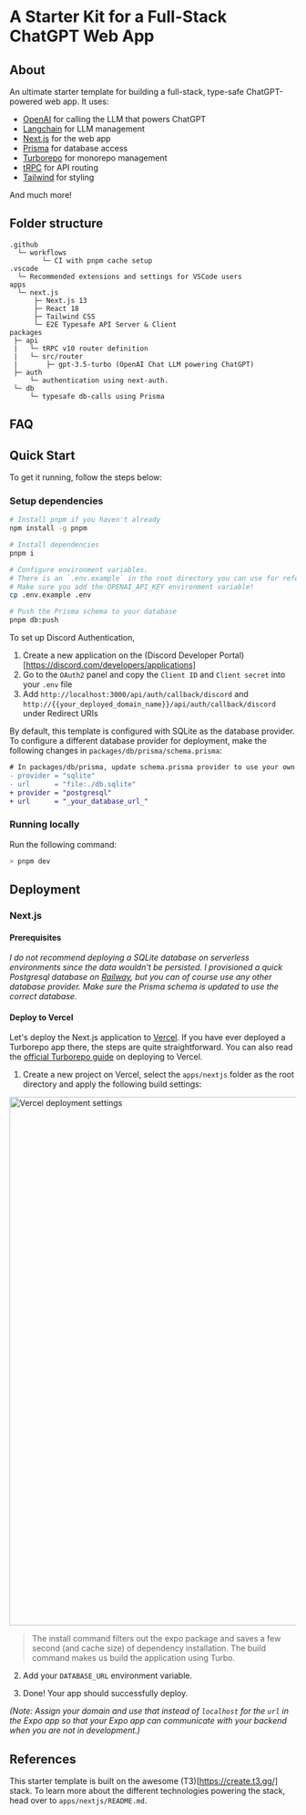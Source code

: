 # A Starter Kit for a Full-Stack ChatGPT Web App

## About

An ultimate starter template for building a full-stack, type-safe ChatGPT-powered web app. It uses:

- [OpenAI](https://platform.openai.com/docs) for calling the LLM that powers ChatGPT
- [Langchain](https://hwchase17.github.io/langchainjs/docs/overview) for LLM management
- [Next.js](https://nextjs.org/) for the web app
- [Prisma](https://www.prisma.io/) for database access
- [Turborepo](https://turborepo.com/) for monorepo management
- [tRPC](https://trpc.io/) for API routing
- [Tailwind](https://tailwindcss.com/) for styling

And much more!

## Folder structure

```
.github
  └─ workflows
        └─ CI with pnpm cache setup
.vscode
  └─ Recommended extensions and settings for VSCode users
apps
  └─ next.js
      ├─ Next.js 13
      ├─ React 18
      ├─ Tailwind CSS
      └─ E2E Typesafe API Server & Client
packages
 ├─ api
 |   └─ tRPC v10 router definition
 |   └─ src/router
 |       ├─ gpt-3.5-turbo (OpenAI Chat LLM powering ChatGPT)
 ├─ auth
     └─ authentication using next-auth.
 └─ db
     └─ typesafe db-calls using Prisma
```

## FAQ

## Quick Start

To get it running, follow the steps below:

### Setup dependencies

```sh
# Install pnpm if you haven't already
npm install -g pnpm

# Install dependencies
pnpm i

# Configure environment variables.
# There is an `.env.example` in the root directory you can use for reference
# Make sure you add the OPENAI_API_KEY environment variable!
cp .env.example .env

# Push the Prisma schema to your database
pnpm db:push
```

To set up Discord Authentication,

1. Create a new application on the (Discord Developer Portal)[https://discord.com/developers/applications]
2. Go to the `OAuth2` panel and copy the `Client ID` and `Client secret` into your `.env` file
3. Add `http://localhost:3000/api/auth/callback/discord` and `http://{{your_deployed_domain_name}}/api/auth/callback/discord` under Redirect URIs

By default, this template is configured with SQLite as the database provider. To configure a different database provider for deployment, make the following changes in `packages/db/prisma/schema.prisma`:

```diff
# In packages/db/prisma, update schema.prisma provider to use your own database provider
- provider = "sqlite"
- url      = "file:./db.sqlite"
+ provider = "postgresql"
+ url      = "_your_database_url_"
```

### Running locally

Run the following command:

```sh
> pnpm dev
```

## Deployment

### Next.js

#### Prerequisites

_I do not recommend deploying a SQLite database on serverless environments since the data wouldn't be persisted. I provisioned a quick Postgresql database on [Railway](https://railway.app), but you can of course use any other database provider. Make sure the Prisma schema is updated to use the correct database._

#### Deploy to Vercel

Let's deploy the Next.js application to [Vercel](https://vercel.com/). If you have ever deployed a Turborepo app there, the steps are quite straightforward. You can also read the [official Turborepo guide](https://vercel.com/docs/concepts/monorepos/turborepo) on deploying to Vercel.

1. Create a new project on Vercel, select the `apps/nextjs` folder as the root directory and apply the following build settings:

<img width="927" alt="Vercel deployment settings" src="https://user-images.githubusercontent.com/11340449/201974887-b6403a32-5570-4ce6-b146-c486c0dbd244.png">

> The install command filters out the expo package and saves a few second (and cache size) of dependency installation. The build command makes us build the application using Turbo.

2. Add your `DATABASE_URL` environment variable.

3. Done! Your app should successfully deploy.

_(Note: Assign your domain and use that instead of `localhost` for the `url` in the Expo app so that your Expo app can communicate with your backend when you are not in development.)_

## References

This starter template is built on the awesome (T3)[https://create.t3.gg/] stack. To learn more about the different technologies powering the stack, head over to `apps/nextjs/README.md`.
